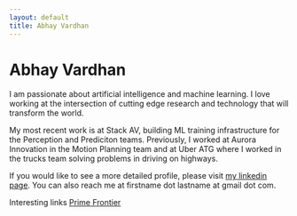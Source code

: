 ```yaml
---
layout: default
title: Abhay Vardhan
---
```


# Abhay Vardhan

I am passionate about artificial intelligence and machine learning.  I love working at the intersection of cutting edge research and technology that will transform the world.

My most recent work is at Stack AV, building ML training infrastructure for the Perception and Prediciton teams. Previously, I worked at Aurora Innovation in the Motion Planning team and at Uber ATG where I worked in the trucks team solving problems in driving on highways.

If you would like to see a more detailed profile, please visit [my linkedin page](http://www.linkedin.com/in/abhayv). You can also reach me at firstname dot lastname at gmail dot com.

Interesting links [Prime Frontier](http://primefrontier.ai)


